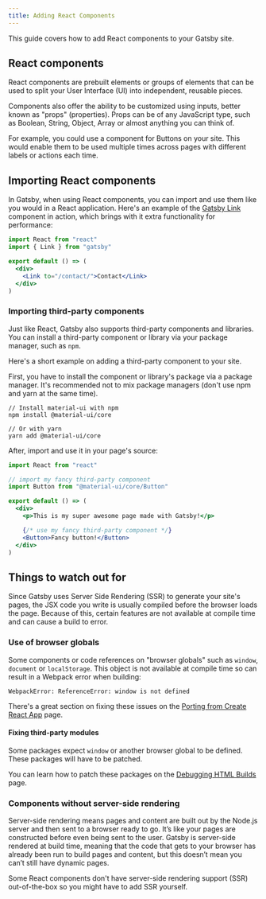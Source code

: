 ```yaml
---
title: Adding React Components
---
```


This guide covers how to add React components to your Gatsby site.

## React components

React components are prebuilt elements or groups of elements that can be used to split your User Interface (UI) into independent, reusable pieces.

Components also offer the ability to be customized using inputs, better known as "props" (properties). Props can be of any JavaScript type, such as Boolean, String, Object, Array or almost anything you can think of.

For example, you could use a component for Buttons on your site. This would enable them to be used multiple times across pages with different labels or actions each time.

## Importing React components

In Gatsby, when using React components, you can import and use them like you would in a React application. Here's an example of the [Gatsby Link](/docs/gatsby-link/) component in action, which brings with it extra functionality for performance:

```jsx
import React from "react"
import { Link } from "gatsby"

export default () => (
  <div>
    <Link to="/contact/">Contact</Link>
  </div>
)
```

### Importing third-party components

Just like React, Gatsby also supports third-party components and libraries. You can install a third-party component or library via your package manager, such as `npm`.

Here's a short example on adding a third-party component to your site.

First, you have to install the component or library's package via a package manager. It's recommended not to mix package managers (don't use npm and yarn at the same time).

```shell
// Install material-ui with npm
npm install @material-ui/core

// Or with yarn
yarn add @material-ui/core
```

After, import and use it in your page's source:

```jsx:title=my-page.jsx
import React from "react"

// import my fancy third-party component
import Button from "@material-ui/core/Button"

export default () => (
  <div>
    <p>This is my super awesome page made with Gatsby!</p>

    {/* use my fancy third-party component */}
    <Button>Fancy button!</Button>
  </div>
)
```

## Things to watch out for

Since Gatsby uses Server Side Rendering (SSR) to generate your site's pages, the JSX code you write is usually compiled before the browser loads the page. Because of this, certain features are not available at compile time and can cause a build to error.

### Use of browser globals

Some components or code references on "browser globals" such as `window`, `document` or `localStorage`. This object is not available at compile time so can result in a Webpack error when building:

```
WebpackError: ReferenceError: window is not defined
```

There's a great section on fixing these issues on the [Porting from Create React App](/docs/porting-from-create-react-app-to-gatsby#server-side-rendering-and-browser-apis) page.

#### Fixing third-party modules

Some packages expect `window` or another browser global to be defined. These packages will have to be patched.

You can learn how to patch these packages on the [Debugging HTML Builds](docs/debugging-html-builds/#fixing-third-party-modules) page.

### Components without server-side rendering

Server-side rendering means pages and content are built out by the Node.js server and then sent to a browser ready to go. It’s like your pages are constructed before even being sent to the user. Gatsby is server-side rendered at build time, meaning that the code that gets to your browser has already been run to build pages and content, but this doesn’t mean you can’t still have dynamic pages.

Some React components don't have server-side rendering support (SSR) out-of-the-box so you might have to add SSR yourself.
